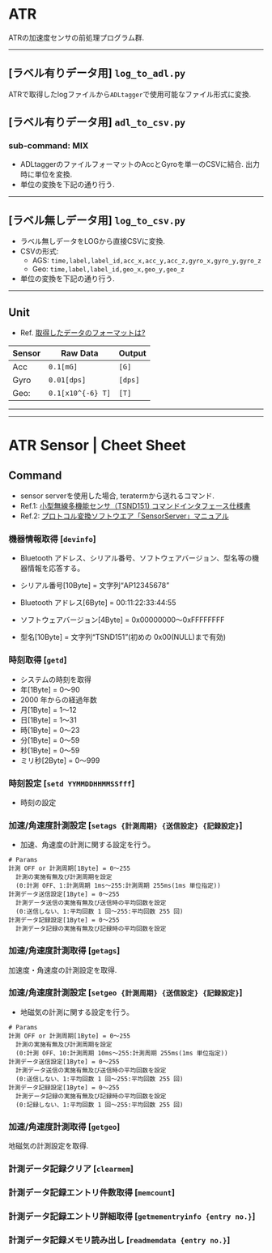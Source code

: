 # ATR
ATRの加速度センサの前処理プログラム群.


------------------------------
## [ラベル有りデータ用] `log_to_adl.py`
ATRで取得したlogファイルから`ADLtagger`で使用可能なファイル形式に変換.

## [ラベル有りデータ用] `adl_to_csv.py`
### sub-command: MIX
+ ADLtaggerのファイルフォーマットのAccとGyroを単一のCSVに結合. 出力時に単位を変換.
+ 単位の変換を下記の通り行う.



------------------------
## [ラベル無しデータ用] `log_to_csv.py`

+ ラベル無しデータをLOGから直接CSVに変換.
+ CSVの形式: 
  + AGS: `time,label,label_id,acc_x,acc_y,acc_z,gyro_x,gyro_y,gyro_z`
  + Geo: `time,label,label_id,geo_x,geo_y,geo_z`
+ 単位の変換を下記の通り行う.

------------------
## Unit
+ Ref. [取得したデータのフォーマットは?](http://www.atr-p.com/support/TSND-QA.html)

| Sensor | Raw Data          | Output  |
|--------|-------------------|---------|
| Acc    | `0.1[mG]`         | `[G]`   |
| Gyro   | `0.01[dps]`       | `[dps]` |
| Geo:   | `0.1[x10^{-6} T]` | `[T]`   |


---------------------------
----------------------------
# ATR Sensor | Cheet Sheet

## Command
+ sensor serverを使用した場合, teratermから送れるコマンド.
+ Ref.1: [小型無線多機能センサ（TSND151) コマンドインタフェース仕様書](http://www.atr-p.com/products/pdf/TSND151-cmd-spec.pdf)
+ Ref.2: [プロトコル変換ソフトウエア「SensorServer」マニュアル](http://www.atr-p.com/products/pdf/SensorServer-manual.pdf)


### 機器情報取得 [`devinfo`]
+ Bluetooth アドレス、シリアル番号、ソフトウェアバージョン、型名等の機器情報を応答する。

+ シリアル番号[10Byte] = 文字列“AP12345678”
+ Bluetooth アドレス[6Byte] = 00:11:22:33:44:55
+ ソフトウェアバージョン[4Byte] = 0x00000000～0xFFFFFFFF
+ 型名[10Byte] = 文字列“TSND151”(初めの 0x00(NULL)まで有効)

### 時刻取得 [`getd`]
+ システムの時刻を取得
+ 年[1Byte] = 0～90
+ 2000 年からの経過年数
+ 月[1Byte] = 1～12
+ 日[1Byte] = 1～31
+ 時[1Byte] = 0～23
+ 分[1Byte] = 0～59
+ 秒[1Byte] = 0～59
+ ミリ秒[2Byte] = 0～999


### 時刻設定 [`setd YYMMDDHHMMSSfff`]
+ 時刻の設定


### 加速/角速度計測設定 [`setags {計測周期} {送信設定} {記録設定}`]
+ 加速、角速度の計測に関する設定を行う。

```
# Params
計測 OFF or 計測周期[1Byte] = 0～255
  計測の実施有無及び計測周期を設定
  (0:計測 OFF、1:計測周期 1ms～255:計測周期 255ms(1ms 単位指定))
計測データ送信設定[1Byte] = 0～255
  計測データ送信の実施有無及び送信時の平均回数を設定
  (0:送信しない、1:平均回数 1 回～255:平均回数 255 回)
計測データ記録設定[1Byte] = 0～255
  計測データ記録の実施有無及び記録時の平均回数を設定
```

### 加速/角速度計測取得 [`getags`]
加速度・角速度の計測設定を取得.



### 加速/角速度計測設定 [`setgeo {計測周期} {送信設定} {記録設定}`]
+ 地磁気の計測に関する設定を行う。

```
# Params
計測 OFF or 計測周期[1Byte] = 0～255
  計測の実施有無及び計測周期を設定
  (0:計測 OFF、10:計測周期 10ms～255:計測周期 255ms(1ms 単位指定))
計測データ送信設定[1Byte] = 0～255
  計測データ送信の実施有無及び送信時の平均回数を設定
  (0:送信しない、1:平均回数 1 回～255:平均回数 255 回)
計測データ記録設定[1Byte] = 0～255
  計測データ記録の実施有無及び記録時の平均回数を設定
  (0:記録しない、1:平均回数 1 回～255:平均回数 255 回)
```

### 加速/角速度計測取得 [`getgeo`]
地磁気の計測設定を取得.


### 計測データ記録クリア [`clearmem`]

### 計測データ記録エントリ件数取得 [`memcount`]

### 計測データ記録エントリ詳細取得 [`getmementryinfo {entry no.}`]

### 計測データ記録メモリ読み出し [`readmemdata {entry no.}`]
